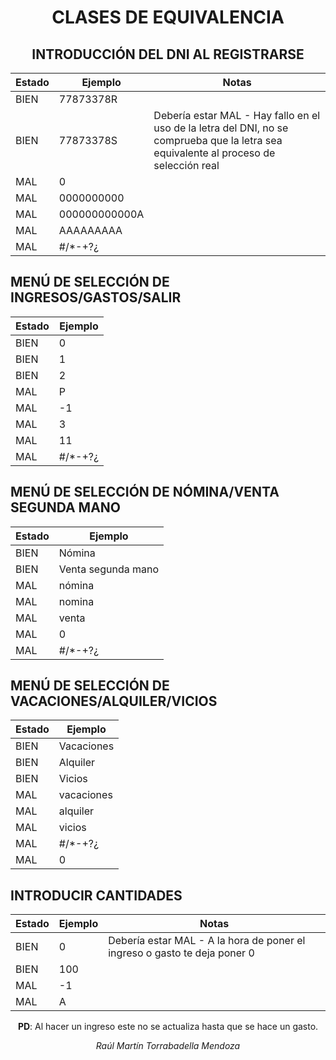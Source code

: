 <div align="center">

# CLASES DE EQUIVALENCIA

## INTRODUCCIÓN DEL DNI AL REGISTRARSE

</div>

| Estado | Ejemplo           | Notas                                                                                           |
|--------|-------------------|-------------------------------------------------------------------------------------------------|
| BIEN   | 77873378R         |                                                                                                 |
| BIEN   | 77873378S         | Debería estar MAL - Hay fallo en el uso de la letra del DNI, no se comprueba que la letra sea equivalente al proceso de selección real |
| MAL    | 0                 |                                                                                                 |
| MAL    | 0000000000        |                                                                                                 |
| MAL    | 000000000000A     |                                                                                                 |
| MAL    | AAAAAAAAA         |                                                                                                 |
| MAL    | #/*-+?¿           |                                                                                                 |


## MENÚ DE SELECCIÓN DE INGRESOS/GASTOS/SALIR

| Estado | Ejemplo           |
|--------|-------------------|
| BIEN   | 0                 |
| BIEN   | 1                 |
| BIEN   | 2                 |
| MAL    | P                 |
| MAL    | -1                |
| MAL    | 3                 |
| MAL    | 11                |
| MAL    | #/*-+?¿           |


## MENÚ DE SELECCIÓN DE NÓMINA/VENTA SEGUNDA MANO


| Estado | Ejemplo               |
|--------|-----------------------|
| BIEN   | Nómina                |
| BIEN   | Venta segunda mano    |
| MAL    | nómina                |
| MAL    | nomina                |
| MAL    | venta                 |
| MAL    | 0                     |
| MAL    | #/*-+?¿               |


## MENÚ DE SELECCIÓN DE VACACIONES/ALQUILER/VICIOS


| Estado | Ejemplo     |
|--------|-------------|
| BIEN   | Vacaciones  |
| BIEN   | Alquiler    |
| BIEN   | Vicios      |
| MAL    | vacaciones  |
| MAL    | alquiler    |
| MAL    | vicios      |
| MAL    | #/*-+?¿     |
| MAL    | 0           |


## INTRODUCIR CANTIDADES


| Estado | Ejemplo | Notas                                                                                      |
|--------|---------|--------------------------------------------------------------------------------------------|
| BIEN   | 0       | Debería estar MAL - A la hora de poner el ingreso o gasto te deja poner 0                  |
| BIEN   | 100     |                                                                                             |
| MAL    | -1      |                                                                                             |
| MAL    | A       |                                                                                             |

<div align="center">

**PD**: Al hacer un ingreso este no se actualiza hasta que se hace un gasto.

*Raúl Martín Torrabadella Mendoza*

</div>
